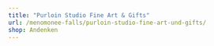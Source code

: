 ```yaml
---
title: "Purloin Studio Fine Art & Gifts"
url: /menomonee-falls/purloin-studio-fine-art-und-gifts/
shop: Andenken
---
```

